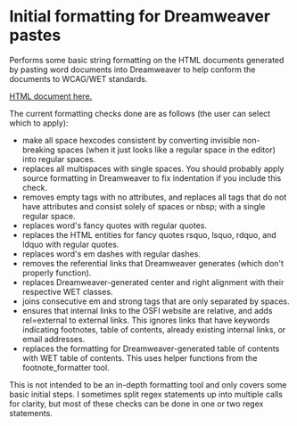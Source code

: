 # Initial formatting for Dreamweaver pastes
Performs some basic string formatting on the HTML documents generated by pasting word documents into Dreamweaver to help conform the documents to WCAG/WET standards.

[HTML document here.](basic_format.html)

The current formatting checks done are as follows (the user can select which to apply):
- make all space hexcodes consistent by converting invisible non-breaking spaces (when it just looks like a regular space in the editor) into regular spaces.
- replaces all multispaces with single spaces. You should probably apply source formatting in Dreamweaver to fix indentation if you include this check.
- removes empty tags with no attributes, and replaces all tags that do not have attributes and consist solely of spaces or nbsp; with a single regular space.
- replaces word's fancy quotes with regular quotes.
- replaces the HTML entities for fancy quotes rsquo, lsquo, rdquo, and ldquo with regular quotes.
- replaces word's em dashes with regular dashes.
- removes the referential links that Dreamweaver generates (which don't properly function).
- replaces Dreamweaver-generated center and right alignment with their respective WET classes.
- joins consecutive em and strong tags that are only separated by spaces.
- ensures that internal links to the OSFI website are relative, and adds rel=external to external links. This ignores links that have keywords indicating footnotes, table of contents, already existing internal links, or email addresses.
- replaces the formatting for Dreamweaver-generated table of contents with WET table of contents. This uses helper functions from the footnote_formatter tool.

This is not intended to be an in-depth formatting tool and only covers some basic initial steps. I sometimes split regex statements up into multiple calls for clarity, but most of these checks can be done in one or two regex statements.
